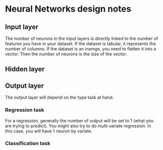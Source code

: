 # Neural Networks design notes

## Input layer

The number of neurons in the input layers is directly linked to the number of features you have in your dataset.
If the dataset is tabular, it represents the number of columns.
If the dataset is an inamge, you need to flatten it into a vector. Then the number of neurons is the size of the vector.

## Hidden layer

## Output layer

The output layer will depend on the type task at hand.

### Regression task

For a regression, generally the number of output will be set to 1 (what you are trying to predict). You might also try to do multi variate regression. In this case, you will have 1 neuron by variate.

### Classification task
